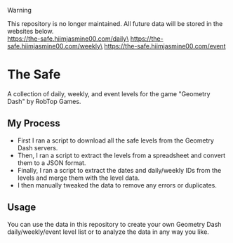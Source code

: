 > [!WARNING]
> This repository is no longer maintained. All future data will be stored in the websites below.\
> https://the-safe.hiimjasmine00.com/daily\
> https://the-safe.hiimjasmine00.com/weekly\
> https://the-safe.hiimjasmine00.com/event

# The Safe
A collection of daily, weekly, and event levels for the game "Geometry Dash" by RobTop Games.

## My Process
- First I ran a script to download all the safe levels from the Geometry Dash servers.
- Then, I ran a script to extract the levels from a spreadsheet and convert them to a JSON format.
- Finally, I ran a script to extract the dates and daily/weekly IDs from the levels and merge them with the level data.
- I then manually tweaked the data to remove any errors or duplicates.

## Usage
You can use the data in this repository to create your own Geometry Dash daily/weekly/event level list or to analyze the data in any way you like.